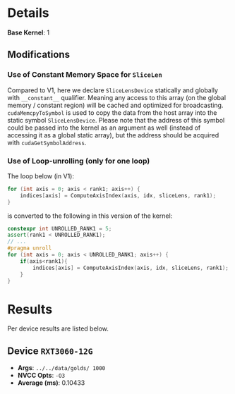 # Details
**Base Kernel**: 1


## Modifications
### Use of Constant Memory Space for `SliceLen`
Compared to V1, here we declare `SliceLensDevice` statically and globally with `__constant__` qualifier.
Meaning any access to this array (on the global memory / constant region) will be cached and optimized for broadcasting.
`cudaMemcpyToSymbol` is used to copy the data from the host array into the static symbol `SliceLensDevice`.
Please note that the address of this symbol could be passed into the kernel as an argument as well (instead of accessing
it as a global static array), but the address should be acquired with `cudaGetSymbolAddress`.

### Use of Loop-unrolling (only for one loop)
The loop below (in V1):
```c++
for (int axis = 0; axis < rank1; axis++) {
    indices[axis] = ComputeAxisIndex(axis, idx, sliceLens, rank1);
}
```
is converted to the following in this version of the kernel:
```c++
constexpr int UNROLLED_RANK1 = 5;
assert(rank1 < UNROLLED_RANK1);
// ...
#pragma unroll
for (int axis = 0; axis < UNROLLED_RANK1; axis++) {
    if(axis<rank1){
        indices[axis] = ComputeAxisIndex(axis, idx, sliceLens, rank1);
    }
}
```

# Results
Per device results are listed below.

## Device `RXT3060-12G`
- **Args**: `../../data/golds/ 1000`
- **NVCC Opts**: `-O3`
- **Average (ms)**: 0.10433


